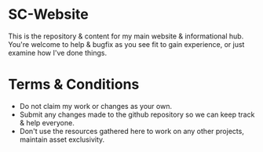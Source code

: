 # SC-Website
This is the repository &amp; content for my main website &amp; informational hub. You're welcome to help &amp; bugfix as you see fit to gain experience, or just examine how I've done things.

# Terms & Conditions
  * Do not claim my work or changes as your own.
  * Submit any changes made to the github repository so we can keep track & help everyone.
  * Don't use the resources gathered here to work on any other projects, maintain asset exclusivity.
